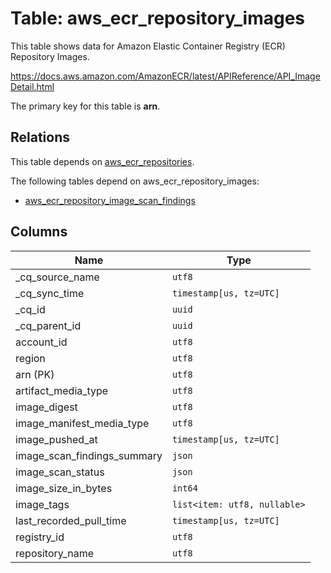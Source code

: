 # Table: aws_ecr_repository_images

This table shows data for Amazon Elastic Container Registry (ECR) Repository Images.

https://docs.aws.amazon.com/AmazonECR/latest/APIReference/API_ImageDetail.html

The primary key for this table is **arn**.

## Relations

This table depends on [aws_ecr_repositories](aws_ecr_repositories).

The following tables depend on aws_ecr_repository_images:
  - [aws_ecr_repository_image_scan_findings](aws_ecr_repository_image_scan_findings)

## Columns

| Name          | Type          |
| ------------- | ------------- |
|_cq_source_name|`utf8`|
|_cq_sync_time|`timestamp[us, tz=UTC]`|
|_cq_id|`uuid`|
|_cq_parent_id|`uuid`|
|account_id|`utf8`|
|region|`utf8`|
|arn (PK)|`utf8`|
|artifact_media_type|`utf8`|
|image_digest|`utf8`|
|image_manifest_media_type|`utf8`|
|image_pushed_at|`timestamp[us, tz=UTC]`|
|image_scan_findings_summary|`json`|
|image_scan_status|`json`|
|image_size_in_bytes|`int64`|
|image_tags|`list<item: utf8, nullable>`|
|last_recorded_pull_time|`timestamp[us, tz=UTC]`|
|registry_id|`utf8`|
|repository_name|`utf8`|
